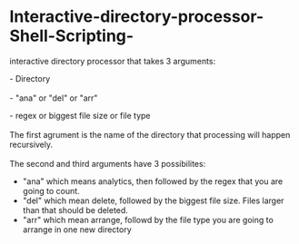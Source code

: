 # Interactive-directory-processor-Shell-Scripting-
interactive directory processor that takes 3 arguments:
 <div>- Directory</div>
 <div>- "ana" or "del" or "arr"</div>
 <div>- regex or biggest file size or file type</div>
 
<div>The first agrument is the name of the directory that processing will happen recursively.</div> 
<div>The second and third arguments have 3 possibilites:</div>

- "ana" which means analytics, then followed by the regex that you are going to count.
- "del" which mean delete, followed by the biggest file size. Files larger than that should be deleted.
- "arr" which mean arrange, followd by the file type you are going to arrange in one new directory
